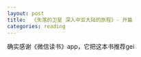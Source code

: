 ```yaml
---
layout: post
title:  《失落的卫星 深入中亚大陆的旅程》- 开篇
categories: reading
---
```


确实感谢《微信读书》app，它把这本书推荐gei

<!--stackedit_data:
eyJoaXN0b3J5IjpbMTQ3MTExNTU3XX0=
-->